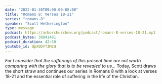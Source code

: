 ```yaml
---
date: "2022-01-30T09:00:00-08:00"
title: "Romans 8: Verses 18-21"
series: "romans-8"
speaker: "Scott Hetherington"
type: message
podcast: https://arborchurchnw.org/podcast/romans-8-verses-18-21.mp3
podcast_bytes: 30841481
podcast_duration: 42:50
youtube_id: dpX0DYT3MzQ
---
```


*For I consider that the sufferings of this present time are not worth comparing with the glory that is to be revealed to us...* 
Today, Scott draws the short straw and continues our series in Romans 8 with a look at verses 18-21 and the essential role of suffering in the life of the Christian.
